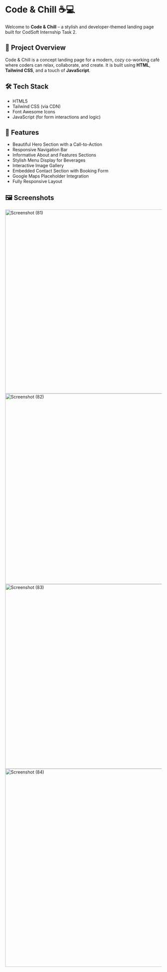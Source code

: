 # Code & Chill ☕💻

Welcome to **Code & Chill** – a stylish and developer-themed landing page built for CodSoft Internship Task 2.

## 🚀 Project Overview

Code & Chill is a concept landing page for a modern, cozy co-working café where coders can relax, collaborate, and create. It is built using **HTML**, **Tailwind CSS**, and a touch of **JavaScript**.

## 🛠️ Tech Stack

- HTML5
- Tailwind CSS (via CDN)
- Font Awesome Icons
- JavaScript (for form interactions and logic)

## 🎯 Features

- Beautiful Hero Section with a Call-to-Action
- Responsive Navigation Bar
- Informative About and Features Sections
- Stylish Menu Display for Beverages
- Interactive Image Gallery
- Embedded Contact Section with Booking Form
- Google Maps Placeholder Integration
- Fully Responsive Layout

## 🖼️ Screenshots
<img width="1366" height="592" alt="Screenshot (81)" src="https://github.com/user-attachments/assets/10ac0165-aa7f-49c8-a509-1797d6a69c6d" />
<img width="1366" height="613" alt="Screenshot (82)" src="https://github.com/user-attachments/assets/109d054a-0b22-401c-b557-7be44c98e211" />
<img width="1366" height="594" alt="Screenshot (83)" src="https://github.com/user-attachments/assets/7a0cb285-3df2-4b09-9c4b-0c4baa95c75e" />
<img width="1366" height="637" alt="Screenshot (84)" src="https://github.com/user-attachments/assets/3112c362-3e51-4084-987d-1d7cc260303a" />






